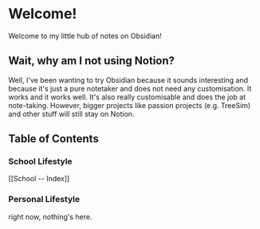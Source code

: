 # Welcome!
Welcome to my little hub of notes on Obsidian!

## Wait, why am I not using Notion?
Well, I've been wanting to try Obsidian because it sounds interesting and because it's just a pure notetaker and does not need any customisation. It works and it works well. It's also really customisable and does the job at note-taking. However, bigger projects like passion projects (e.g. TreeSim) and other stuff will still stay on Notion.

## Table of Contents

### School Lifestyle
[[School -- Index]]

### Personal Lifestyle
right now, nothing's here.